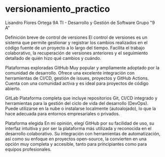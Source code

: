 # versionamiento_practico
Lisandro Flores Ortega 9A
TI - Desarrollo y Gestión de Software
Grupo "9 A"

Definición breve de control de versiones
El control de versiones es un sistema que permite gestionar y registrar los cambios realizados en el código fuente de un proyecto a lo largo del tiempo. Facilita el trabajo colaborativo, la recuperación de versiones anteriores y el seguimiento detallado de quién hizo qué cambios y cuándo.

Plataformas exploradas
GitHub
Muy popular y ampliamente adoptado por la comunidad de desarrollo. Ofrece una excelente integración con herramientas de CI/CD, gestión de issues, proyectos y GitHub Actions. Cuenta con una comunidad activa y es ideal para proyectos de código abierto.

GitLab
Plataforma completa que incluye repositorios Git, CI/CD integrado y herramientas para la gestión del ciclo de vida del desarrollo (DevOps). Puede utilizarse en la nube o instalarse localmente (autoalojado), lo que la hace adecuada para entornos empresariales o privados.

Plataforma elegida
En mi opinión, elegí GitHub por su facilidad de uso, su interfaz intuitiva y por ser la plataforma más utilizada y reconocida en el desarrollo colaborativo. Su integración con herramientas de automatización, así como su enfoque en proyectos open-source, la convierten en una opción muy completa y accesible, tanto para principiantes como para equipos profesionales.

